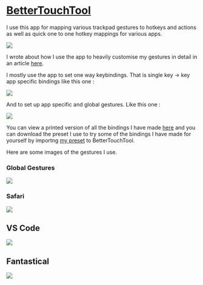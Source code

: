 # [BetterTouchTool](https://www.boastr.net)
I use this app for mapping various trackpad gestures to hotkeys and actions as well as quick one to one hotkey mappings for various apps. 

![](https://i.imgur.com/9Qud518.png)

I wrote about how I use the app to heavily customise my gestures in detail in an article [here](https://medium.com/@NikitaVoloboev/take-control-of-your-touchpad-on-macos-45c581f542e0#.7n1ye6vze). 

I mostly use the app to set one way keybindings. That is single key -> key app specific bindings like this one : 

![](https://i.imgur.com/6NJN59f.png)

And to set up app specific and global gestures. Like this one :

![](https://i.imgur.com/iUCzo8l.png)

You can view a printed version of all the bindings I have made [here](https://www.dropbox.com/s/ch3xv362vewsldo/btt-gestures.pdf?dl=1) and you can download the preset I use to try some of the bindings I have made for yourself by importng [my preset](https://www.dropbox.com/s/j7o7yu8jm85shd5/main.json?dl=1) to BetterTouchTool.

Here are some images of the gestures I use. 


### Global Gestures

![](https://i.imgur.com/yrMgdTi.png)

### Safari

![](https://i.imgur.com/npL5GBk.png)

## VS Code

![](https://i.imgur.com/Y5sob7q.png)

## Fantastical

![](https://i.imgur.com/03pExh8.png)

